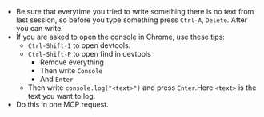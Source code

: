 - Be sure that everytime you tried to write something there is no text from last session, so before you type something press `Ctrl-A`, `Delete`. After you can write.
- If you are asked to open the console in Chrome, use these tips: 
  + `Ctrl-Shift-I` to open devtools.
  + `Ctrl-Shift-P` to open find in devtools
    - Remove everything
    - Then write `Console`
    - And `Enter`
  + Then write `console.log("<text>")` and press `Enter`.Here `<text>` is the text you want to log.
- Do this in one MCP request.